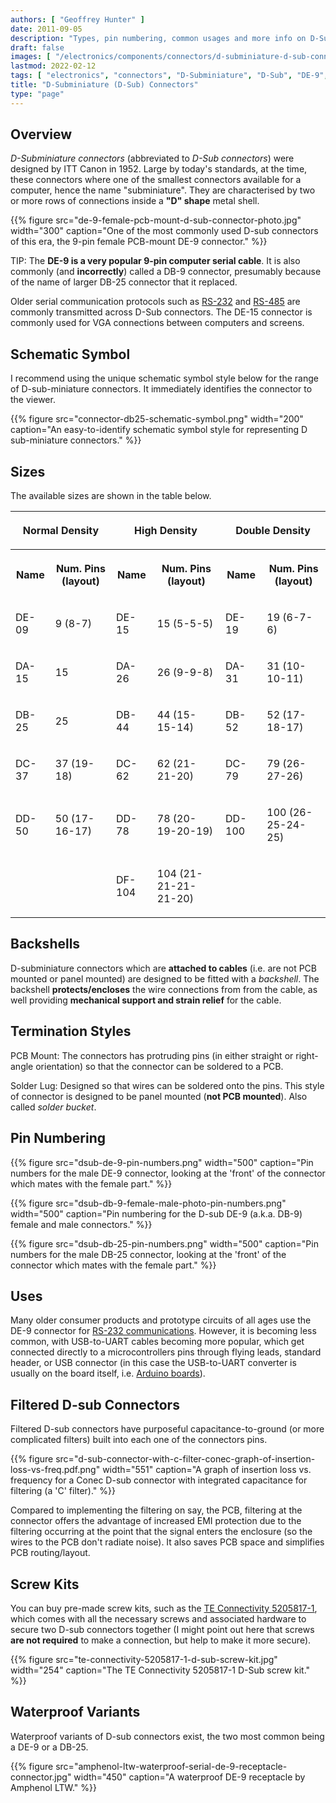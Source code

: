 ```yaml
---
authors: [ "Geoffrey Hunter" ]
date: 2011-09-05
description: "Types, pin numbering, common usages and more info on D-Subminiature (D-Sub) connectors."
draft: false
images: [ "/electronics/components/connectors/d-subminiature-d-sub-connectors/dsub-db-25-pin-numbers.png" ]
lastmod: 2022-02-12
tags: [ "electronics", "connectors", "D-Subminiature", "D-Sub", "DE-9", "DB-9", "DB-25", "ITT Canon", "backshells", "screw kits" ]
title: "D-Subminiature (D-Sub) Connectors"
type: "page"
---
```


## Overview

_D-Subminiature connectors_ (abbreviated to _D-Sub connectors_) were designed by ITT Canon in 1952. Large by today's standards, at the time, these connectors where one of the smallest connectors available for a computer, hence the name "subminiature". They are characterised by two or more rows of connections inside a **"D" shape** metal shell.

{{% figure src="de-9-female-pcb-mount-d-sub-connector-photo.jpg" width="300" caption="One of the most commonly used D-sub connectors of this era, the 9-pin female PCB-mount DE-9 connector." %}}

TIP: The **DE-9 is a very popular 9-pin computer serial cable**. It is also commonly (and **incorrectly**) called a DB-9 connector, presumably because of the name of larger DB-25 connector that it replaced.

Older serial communication protocols such as [RS-232](/electronics/communication-protocols/rs-232-protocol/) and [RS-485](/electronics/communication-protocols/rs-485-protocol/) are commonly transmitted across D-Sub connectors. The DE-15 connector is commonly used for VGA connections between computers and screens.

## Schematic Symbol

I recommend using the unique schematic symbol style below for the range of D-sub-miniature connectors. It immediately identifies the connector to the viewer.

{{% figure src="connector-db25-schematic-symbol.png" width="200" caption="An easy-to-identify schematic symbol style for representing D sub-miniature connectors." %}}

## Sizes

The available sizes are shown in the table below.

<table>
<tbody>
<tr>
<th colspan="2"><p>Normal Density</p></th>
<th colspan="2"><p>High Density</p></th>
<th colspan="2"><p>Double Density</p></th>
</tr>
<tr>
<th><p>Name</p></th>
<th><p>Num. Pins (layout)</p></th>
<th><p>Name</p></th>
<th><p>Num. Pins (layout)</p></th>
<th><p>Name</p></th>
<th><p>Num. Pins (layout)</p></th>
</tr>
<tr>
<td><p>DE-09</p></td>
<td><p>9 (8-7)</p></td>
<td><p>DE-15</p></td>
<td><p>15 (5-5-5)</p></td>
<td><p>DE-19</p></td>
<td><p>19 (6-7-6)</p></td>
</tr>
<tr>
<td><p>DA-15</p></td>
<td><p>15</p></td>
<td><p>DA-26</p></td>
<td><p>26 (9-9-8)</p></td>
<td><p>DA-31</p></td>
<td><p>31 (10-10-11)</p></td>
</tr>
<tr>
<td><p>DB-25</p></td>
<td><p>25</p></td>
<td><p>DB-44</p></td>
<td><p>44 (15-15-14)</p></td>
<td><p>DB-52</p></td>
<td><p>52 (17-18-17)</p></td>
</tr>
<tr>
<td><p>DC-37</p></td>
<td><p>37 (19-18)</p></td>
<td><p>DC-62</p></td>
<td><p>62 (21-21-20)</p></td>
<td><p>DC-79</p></td>
<td><p>79 (26-27-26)</p></td>
</tr>
<tr>
<td><p>DD-50</p></td>
<td><p>50 (17-16-17)</p></td>
<td><p>DD-78</p></td>
<td><p>78 (20-19-20-19)</p></td>
<td><p>DD-100</p></td>
<td><p>100 (26-25-24-25)</p></td>
</tr>
<tr>
<td></td>
<td></td>
<td><p>DF-104</p></td>
<td><p>104 (21-21-21-21-20)</p></td>
<td></td>
<td></td>
</tr>
</tbody>
</table>

## Backshells

D-subminiature connectors which are **attached to cables** (i.e. are not PCB mounted or panel mounted) are designed to be fitted with a _backshell_. The backshell **protects/encloses** the wire connections from from the cable, as well providing **mechanical support and strain relief** for the cable.

## Termination Styles

PCB Mount: The connectors has protruding pins (in either straight or right-angle orientation) so that the connector can be soldered to a PCB.

Solder Lug: Designed so that wires can be soldered onto the pins. This style of connector is designed to be panel mounted (**not PCB mounted**). Also called _solder bucket_.

## Pin Numbering

{{% figure src="dsub-de-9-pin-numbers.png" width="500" caption="Pin numbers for the male DE-9 connector, looking at the 'front' of the connector which mates with the female part." %}}

{{% figure src="dsub-db-9-female-male-photo-pin-numbers.png" width="500" caption="Pin numbering for the D-sub DE-9 (a.k.a. DB-9) female and male connectors." %}}

{{% figure src="dsub-db-25-pin-numbers.png" width="500" caption="Pin numbers for the male DB-25 connector, looking at the 'front' of the connector which mates with the female part." %}}

## Uses

Many older consumer products and prototype circuits of all ages use the DE-9 connector for [RS-232 communications](/electronics/communication-protocols/rs-232-protocol). However, it is becoming less common, with USB-to-UART cables becoming more popular, which get connected directly to a microcontrollers pins through flying leads, standard header, or USB connector (in this case the USB-to-UART converter is usually on the board itself, i.e. [Arduino boards](/programming/microcontrollers/arduino)).

## Filtered D-sub Connectors

Filtered D-sub connectors have purposeful capacitance-to-ground (or more complicated filters) built into each one of the connectors pins.

{{% figure src="d-sub-connector-with-c-filter-conec-graph-of-insertion-loss-vs-freq.pdf.png" width="551" caption="A graph of insertion loss vs. frequency for a Conec D-sub connector with integrated capacitance for filtering (a 'C' filter)." %}}

Compared to implementing the filtering on say, the PCB, filtering at the connector offers the advantage of increased EMI protection due to the filtering occurring at the point that the signal enters the enclosure (so the wires to the PCB don't radiate noise). It also saves PCB space and simplifies PCB routing/layout.

## Screw Kits

You can buy pre-made screw kits, such as the [TE Connectivity 5205817-1](http://www.digikey.co.nz/product-search/en?vendor=0&keywords=5205817-1&stock=1), which comes with all the necessary screws and associated hardware to secure two D-sub connectors together (I might point out here that screws **are not required** to make a connection, but help to make it more secure).

{{% figure src="te-connectivity-5205817-1-d-sub-screw-kit.jpg" width="254" caption="The TE Connectivity 5205817-1 D-Sub screw kit." %}}

## Waterproof Variants

Waterproof variants of D-sub connectors exist, the two most common being a DE-9 or a DB-25.

{{% figure src="amphenol-ltw-waterproof-serial-de-9-receptacle-connector.jpg" width="450" caption="A waterproof DE-9 receptacle by Amphenol LTW." %}}